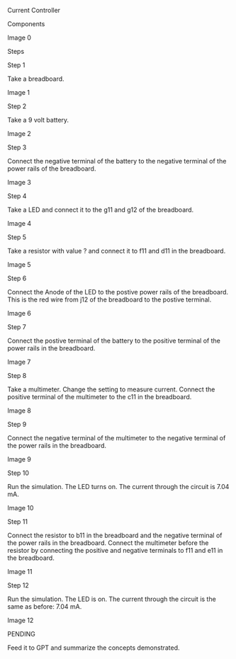 Current Controller

Components

Image 0

Steps

Step 1

Take a breadboard.

Image 1

Step 2

Take a 9 volt battery.

Image 2

Step 3

Connect the negative terminal of the battery to the negative terminal of the power rails of the breadboard.

Image 3

Step 4

Take a LED and connect it to the g11 and g12 of the breadboard.

Image 4

Step 5

Take a resistor with value ? and connect it to f11 and d11 in the breadboard.

Image 5

Step 6

Connect the Anode of the LED to the postive power rails of the breadboard. This is the red wire from j12 of the breadboard to the postive terminal.

Image 6

Step 7

Connect the postive terminal of the battery to the positive terminal of the power rails in the breadboard.

Image 7

Step 8

Take a multimeter. Change the setting to measure current. Connect the positive terminal of the multimeter to the c11 in the breadboard.

Image 8

Step 9

Connect the negative terminal of the multimeter to the negative terminal of the power rails in the breadboard.

Image 9

Step 10

Run the simulation. The LED turns on. The current through the circuit is 7.04 mA.

Image 10

Step 11

Connect the resistor to b11 in the breadboard and the negative terminal of the power rails in the breadboard. Connect the multimeter before the resistor by connecting the positive and negative terminals to f11 and e11 in the breadboard.

Image 11

Step 12

Run the simulation. The LED is on. The current through the circuit is the same as before: 7.04 mA.

Image 12


PENDING

Feed it to GPT and summarize the concepts demonstrated.